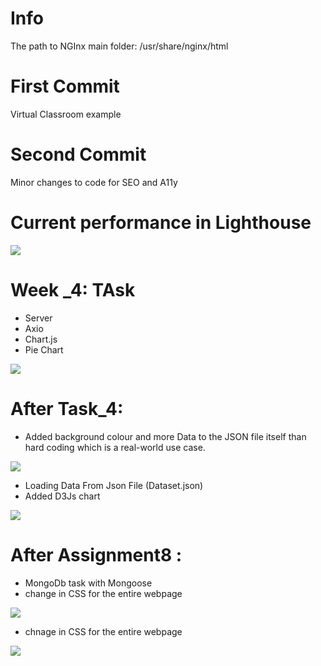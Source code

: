 # Info

The path to NGInx main folder:
/usr/share/nginx/html

# First Commit
Virtual Classroom example 

# Second Commit
Minor changes to code for SEO and A11y


# Current performance in Lighthouse
<image src="/Screenshots/screen.png">

# Week _4: TAsk
* Server 
* Axio
* Chart.js
* Pie Chart
<image src="/Screenshots/pie_charts.png">

# After Task_4:
* Added background colour and more Data to the JSON file itself than hard coding which is a real-world use case.
<image src="/Screenshots/3_charts.png">


* Loading Data From Json File (Dataset.json)
* Added D3Js chart
<image src="/Screenshots/2_charts.png">


# After Assignment8 :

* MongoDb task with Mongoose   
* change in CSS for the entire webpage 
<image src="/Screenshots/mongo_compass.png">




* chnage in CSS for the entire webpage 
<image src="/Screenshots/mongodb.png">
